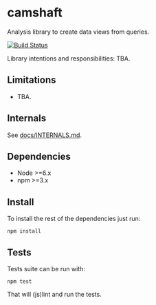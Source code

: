# camshaft

Analysis library to create data views from queries.

[![Build Status](https://travis-ci.org/CartoDB/camshaft.png?branch=master)](https://travis-ci.org/CartoDB/camshaft)

Library intentions and responsibilities: TBA.

## Limitations

 - TBA.

## Internals

See [docs/INTERNALS.md](docs/INTERNALS.md).

## Dependencies

 * Node >=6.x
 * npm >=3.x

## Install

To install the rest of the dependencies just run:

```
npm install
```

## Tests

Tests suite can be run with:

```
npm test
```

That will (js)lint and run the tests.
